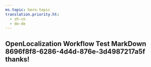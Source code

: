 ```yaml
---
ms.topic: hero-topic
translation.priority.ht: 
  - zh-cn
  - de-de
---
```

## OpenLocalization Workflow Test MarkDown 8696f8f8-6286-4d4d-876e-3d4987217a5f thanks!
